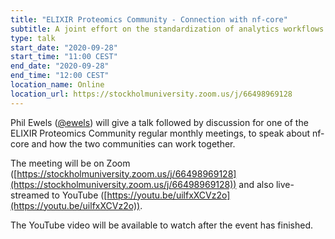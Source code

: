 ```yaml
---
title: "ELIXIR Proteomics Community - Connection with nf-core"
subtitle: A joint effort on the standardization of analytics workflows
type: talk
start_date: "2020-09-28"
start_time: "11:00 CEST"
end_date: "2020-09-28"
end_time: "12:00 CEST"
location_name: Online
location_url: https://stockholmuniversity.zoom.us/j/66498969128
---
```


Phil Ewels ([@ewels](http://github.com/ewels/)) will give a talk followed by discussion
for one of the ELIXIR Proteomics Community regular monthly meetings,
to speak about nf-core and how the two communities can work together.

The meeting will be on Zoom ([https://stockholmuniversity.zoom.us/j/66498969128](https://stockholmuniversity.zoom.us/j/66498969128))
and also live-streamed to YouTube ([https://youtu.be/uilfxXCVz2o](https://youtu.be/uilfxXCVz2o)).

The YouTube video will be available to watch after the event has finished.
